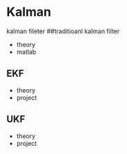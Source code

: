 # Kalman
kalman fileter
##traditioanl kalman filter
- theory
- matlab 

## EKF 
- theory
- project

## UKF 
- theory
- project
